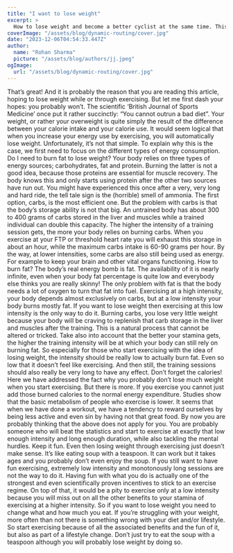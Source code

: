 ```yaml
---
title: "I want to lose weight"
excerpt: >
  How to lose weight and become a better cyclist at the same time. This combination is not that simple. Read it here all about it!
coverImage: "/assets/blog/dynamic-routing/cover.jpg"
date: "2023-12-06T04:54:33.447Z"
author:
  name: "Rohan Sharma"
  picture: "/assets/blog/authors/jj.jpeg"
ogImage:
  url: "/assets/blog/dynamic-routing/cover.jpg"
---
```


That’s great! And it is probably the reason that you are reading this article, hoping to lose weight while or through exercising. But let me first dash your hopes: you probably won’t. The scientific ‘British Journal of Sports Medicine’ once put it rather succinctly: “You cannot outrun a bad diet”. Your weight, or rather your overweight is quite simply the result of the difference between your calorie intake and your calorie use. It would seem logical that when you increase your energy use by exercising, you will automatically lose weight. Unfortunately, it’s not that simple. To explain why this is the case, we first need to focus on the different types of energy consumption.
Do I need to burn fat to lose weight?
Your body relies on three types of energy sources; carbohydrates, fat and protein. Burning the latter is not a good idea, because those proteins are essential for muscle recovery. The body knows this and only starts using protein after the other two sources have run out. You might have experienced this once after a very, very long and hard ride, the tell tale sign is the (horrible) smell of ammonia. The first option, carbs, is the most efficient one. But the problem with carbs is that the body’s storage ability is not that big. An untrained body has about 300 to 400 grams of carbs stored in the liver and muscles while a trained individual can double this capacity. The higher the intensity of a training session gets, the more your body relies on burning carbs. When you exercise at your FTP or threshold heart rate you will exhaust this storage in about an hour, while the maximum carbs intake is 60-90 grams per hour. By the way, at lower intensities, some carbs are also still being used as energy. For example to keep your brain and other vital organs functioning.
How to burn fat?
The body’s real energy bomb is fat. The availability of it is nearly infinite, even when your body fat percentage is quite low and everybody else thinks you are really skinny! The only problem with fat is that the body needs a lot of oxygen to turn that fat into fuel. Exercising at a high intensity, your body depends almost exclusively on carbs, but at a low intensity your body burns mostly fat. If you want to lose weight then exercising at this low intensity is the only way to do it. Burning carbs, you lose very little weight because your body will be craving to replenish that carb storage in the liver and muscles after the training. This is a natural process that cannot be altered or tricked. Take also into account that the better your stamina gets, the higher the training intensity will be at which your body can still rely on burning fat. So especially for those who start exercising with the idea of losing weight, the intensity should be really low to actually burn fat. Even so low that it doesn’t feel like exercising. And then still, the training sessions should also really be very long to have any effect.
Don’t forget the calories!
Here we have addressed the fact why you probably don’t lose much weight when you start exercising. But there is more. If you exercise you cannot just add those burned calories to the normal energy expenditure. Studies show that the basic metabolism of people who exercise is lower. It seems that when we have done a workout, we have a tendency to reward ourselves by being less active and even sin by having not that great food. By now you are probably thinking that the above does not apply for you. You are probably someone who will beat the statistics and start to exercise at exactly that low enough intensity and long enough duration, while also tackling the mental hurdles.
Keep it fun.
Even then losing weight through exercising just doesn’t make sense. It’s like eating soup with a teaspoon. It can work but it takes ages and you probably don’t even enjoy the soup. If you still want to have fun exercising, extremely low intensity and monotonously long sessions are not the way to do it. Having fun with what you do is actually one of the strongest and even scientifically proven incentives to stick to an exercise regime. On top of that, it would be a pity to exercise only at a low intensity because you will miss out on all the other benefits to your stamina of exercising at a higher intensity.
So if you want to lose weight you need to change what and how much you eat. If you’re struggling with your weight, more often than not there is something wrong with your diet and/or lifestyle. So start exercising because of all the associated benefits and the fun of it, but also as part of a lifestyle change. Don’t just try to eat the soup with a teaspoon although you will probably lose weight by doing so.